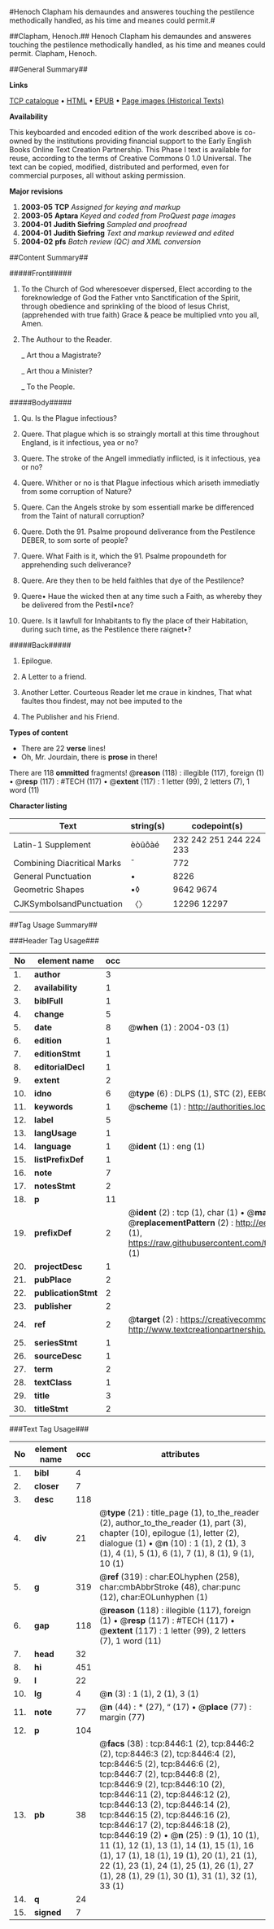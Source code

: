 #Henoch Clapham his demaundes and answeres touching the pestilence methodically handled, as his time and meanes could permit.#

##Clapham, Henoch.##
Henoch Clapham his demaundes and answeres touching the pestilence methodically handled, as his time and meanes could permit.
Clapham, Henoch.

##General Summary##

**Links**

[TCP catalogue](http://www.ota.ox.ac.uk/tcp/)  • 
[HTML](http://tei.it.ox.ac.uk/tcp/Texts-HTML/free/A18/A18922.html)  • 
[EPUB](http://tei.it.ox.ac.uk/tcp/Texts-EPUB/free/A18/A18922.epub) • 
[Page images (Historical Texts)](https://data.historicaltexts.jisc.ac.uk/view?pubId=eebo-99843696e&pageId=eebo-99843696e-8446-1)

**Availability**

This keyboarded and encoded edition of the
	       work described above is co-owned by the institutions
	       providing financial support to the Early English Books
	       Online Text Creation Partnership. This Phase I text is
	       available for reuse, according to the terms of Creative
	       Commons 0 1.0 Universal. The text can be copied,
	       modified, distributed and performed, even for
	       commercial purposes, all without asking permission.

**Major revisions**

1. __2003-05__ __TCP__ *Assigned for keying and markup*
1. __2003-05__ __Aptara__ *Keyed and coded from ProQuest page images*
1. __2004-01__ __Judith Siefring__ *Sampled and proofread*
1. __2004-01__ __Judith Siefring__ *Text and markup reviewed and edited*
1. __2004-02__ __pfs__ *Batch review (QC) and XML conversion*

##Content Summary##

#####Front#####

1. To the Church of God wheresoever dispersed, Elect according to
the foreknowledge of God the Father vnto Sanctification of the Spirit, through
obedience and sprinkling of the blood of Iesus Christ, (apprehended with true
faith) Grace & peace be multiplied vnto you all, Amen.

1. The Authour to the Reader.

    _ Art thou a Magistrate?

    _ Art thou a Minister?

    _ To the People.

#####Body#####

1. Qu. Is the Plague infectious?

1. Quere. That plague which is so straingly mortall at this time
throughout England, is it infectious, yea or no?

1. Quere. The stroke of the Angell immediatly inflicted, is it
infectious, yea or no?

1. Quere. Whither or no is that Plague infectious which ariseth
immediatly from some corruption of Nature?

1. Quere. Can the Angels stroke by som essentiall marke be
differenced from the Taint of naturall corruption?

1. Quere. Doth the 91. Psalme propound deliverance from the
Pestilence DEBER, to som sorte of people?

1. Quere. What Faith is it, which the 91. Psalme propoundeth for
apprehending such deliverance?

1. Quere. Are they then to be held faithles that dye of the
Pestilence?

1. Quere• Haue the
wicked then at any time such a Faith, as whereby they be delivered from the
Pestil•nce?

1. Quere. Is it lawfull for Inhabitants to fly the place of their
Habitation, during such time, as the Pestilence there raignet•?

#####Back#####

1. Epilogue.

1. A Letter to a friend.

1. Another Letter.
Courteous Reader let me craue in kindnes, That what faultes thou
findest, may not bee imputed to the
1. The Publisher and his Friend.

**Types of content**

  * There are 22 **verse** lines!
  * Oh, Mr. Jourdain, there is **prose** in there!

There are 118 **ommitted** fragments! 
 @__reason__ (118) : illegible (117), foreign (1)  •  @__resp__ (117) : #TECH (117)  •  @__extent__ (117) : 1 letter (99), 2 letters (7), 1 word (11)

**Character listing**


|Text|string(s)|codepoint(s)|
|---|---|---|
|Latin-1 Supplement|èòûôàé|232 242 251 244 224 233|
|Combining             Diacritical Marks|̄|772|
|General Punctuation|•|8226|
|Geometric Shapes|▪◊|9642 9674|
|CJKSymbolsandPunctuation|〈〉|12296 12297|

##Tag Usage Summary##

###Header Tag Usage###

|No|element name|occ|attributes|
|---|---|---|---|
|1.|__author__|3||
|2.|__availability__|1||
|3.|__biblFull__|1||
|4.|__change__|5||
|5.|__date__|8| @__when__ (1) : 2004-03 (1)|
|6.|__edition__|1||
|7.|__editionStmt__|1||
|8.|__editorialDecl__|1||
|9.|__extent__|2||
|10.|__idno__|6| @__type__ (6) : DLPS (1), STC (2), EEBO-CITATION (1), PROQUEST (1), VID (1)|
|11.|__keywords__|1| @__scheme__ (1) : http://authorities.loc.gov/ (1)|
|12.|__label__|5||
|13.|__langUsage__|1||
|14.|__language__|1| @__ident__ (1) : eng (1)|
|15.|__listPrefixDef__|1||
|16.|__note__|7||
|17.|__notesStmt__|2||
|18.|__p__|11||
|19.|__prefixDef__|2| @__ident__ (2) : tcp (1), char (1)  •  @__matchPattern__ (2) : ([0-9\-]+):([0-9IVX]+) (1), (.+) (1)  •  @__replacementPattern__ (2) : http://eebo.chadwyck.com/downloadtiff?vid=$1&page=$2 (1), https://raw.githubusercontent.com/textcreationpartnership/Texts/master/tcpchars.xml#$1 (1)|
|20.|__projectDesc__|1||
|21.|__pubPlace__|2||
|22.|__publicationStmt__|2||
|23.|__publisher__|2||
|24.|__ref__|2| @__target__ (2) : https://creativecommons.org/publicdomain/zero/1.0/ (1), http://www.textcreationpartnership.org/docs/. (1)|
|25.|__seriesStmt__|1||
|26.|__sourceDesc__|1||
|27.|__term__|2||
|28.|__textClass__|1||
|29.|__title__|3||
|30.|__titleStmt__|2||


###Text Tag Usage###

|No|element name|occ|attributes|
|---|---|---|---|
|1.|__bibl__|4||
|2.|__closer__|7||
|3.|__desc__|118||
|4.|__div__|21| @__type__ (21) : title_page (1), to_the_reader (2), author_to_the_reader (1), part (3), chapter (10), epilogue (1), letter (2), dialogue (1)  •  @__n__ (10) : 1 (1), 2 (1), 3 (1), 4 (1), 5 (1), 6 (1), 7 (1), 8 (1), 9 (1), 10 (1)|
|5.|__g__|319| @__ref__ (319) : char:EOLhyphen (258), char:cmbAbbrStroke (48), char:punc (12), char:EOLunhyphen (1)|
|6.|__gap__|118| @__reason__ (118) : illegible (117), foreign (1)  •  @__resp__ (117) : #TECH (117)  •  @__extent__ (117) : 1 letter (99), 2 letters (7), 1 word (11)|
|7.|__head__|32||
|8.|__hi__|451||
|9.|__l__|22||
|10.|__lg__|4| @__n__ (3) : 1 (1), 2 (1), 3 (1)|
|11.|__note__|77| @__n__ (44) : * (27), “ (17)  •  @__place__ (77) : margin (77)|
|12.|__p__|104||
|13.|__pb__|38| @__facs__ (38) : tcp:8446:1 (2), tcp:8446:2 (2), tcp:8446:3 (2), tcp:8446:4 (2), tcp:8446:5 (2), tcp:8446:6 (2), tcp:8446:7 (2), tcp:8446:8 (2), tcp:8446:9 (2), tcp:8446:10 (2), tcp:8446:11 (2), tcp:8446:12 (2), tcp:8446:13 (2), tcp:8446:14 (2), tcp:8446:15 (2), tcp:8446:16 (2), tcp:8446:17 (2), tcp:8446:18 (2), tcp:8446:19 (2)  •  @__n__ (25) : 9 (1), 10 (1), 11 (1), 12 (1), 13 (1), 14 (1), 15 (1), 16 (1), 17 (1), 18 (1), 19 (1), 20 (1), 21 (1), 22 (1), 23 (1), 24 (1), 25 (1), 26 (1), 27 (1), 28 (1), 29 (1), 30 (1), 31 (1), 32 (1), 33 (1)|
|14.|__q__|24||
|15.|__signed__|7||
